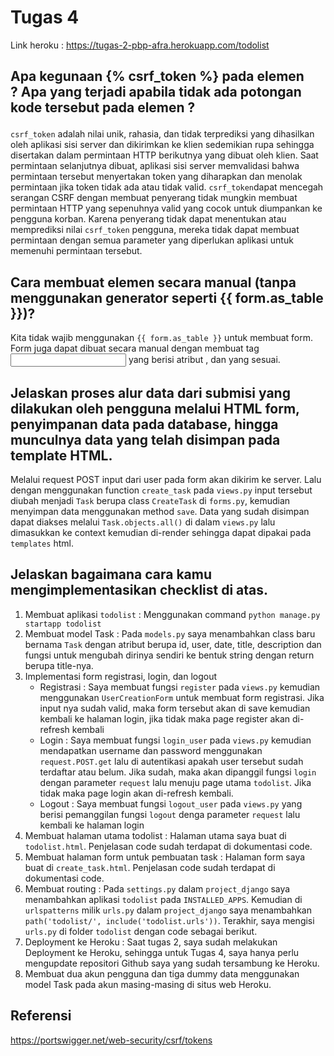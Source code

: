 # Tugas 4

Link heroku : https://tugas-2-pbp-afra.herokuapp.com/todolist

## Apa kegunaan {% csrf_token %} pada elemen <form>? Apa yang terjadi apabila tidak ada potongan kode tersebut pada elemen <form>? ##
`csrf_token` adalah nilai unik, rahasia, dan tidak terprediksi yang dihasilkan oleh aplikasi sisi server dan dikirimkan ke klien sedemikian rupa sehingga disertakan dalam permintaan HTTP berikutnya yang dibuat oleh klien. Saat permintaan selanjutnya dibuat, aplikasi sisi server memvalidasi bahwa permintaan tersebut menyertakan token yang diharapkan dan menolak permintaan jika token tidak ada atau tidak valid. `csrf_token`dapat mencegah serangan CSRF dengan membuat penyerang tidak mungkin membuat permintaan HTTP yang sepenuhnya valid yang cocok untuk diumpankan ke pengguna korban. Karena penyerang tidak dapat menentukan atau memprediksi nilai `csrf_token` pengguna, mereka tidak dapat membuat permintaan dengan semua parameter yang diperlukan aplikasi untuk memenuhi permintaan tersebut.

## Cara membuat elemen <form> secara manual (tanpa menggunakan generator seperti {{ form.as_table }})?  ##
Kita tidak wajib menggunakan `{{ form.as_table }}` untuk membuat form. Form juga dapat dibuat secara manual dengan membuat tag <input> yang berisi atribut <name> ,<type>  dan <value> yang sesuai.

## Jelaskan proses alur data dari submisi yang dilakukan oleh pengguna melalui HTML form, penyimpanan data pada database, hingga munculnya data yang telah disimpan pada template HTML. ##
Melalui request POST input dari user pada form akan dikirim ke server. Lalu dengan menggunakan function `create_task` pada `views.py` input tersebut diubah menjadi `Task` berupa class `CreateTask` di `forms.py`, 
kemudian menyimpan data menggunakan method `save`. Data yang sudah disimpan dapat diakses melalui `Task.objects.all()` di dalam `views.py` lalu dimasukkan ke context kemudian di-render sehingga dapat dipakai pada `templates` html.
## Jelaskan bagaimana cara kamu mengimplementasikan checklist di atas. ##
1. Membuat aplikasi `todolist` :
Menggunakan command `python manage.py startapp todolist`
2. Membuat model Task :
Pada `models.py` saya menambahkan class baru bernama `Task` dengan atribut berupa id, user, date, title, description dan fungsi untuk mengubah dirinya sendiri ke bentuk string dengan return berupa title-nya.
3. Implementasi form registrasi, login, dan logout
    * Registrasi : Saya membuat fungsi `register` pada `views.py` kemudian menggunakan `UserCreationForm` untuk membuat form registrasi. Jika input nya sudah valid, maka form tersebut akan di save kemudian kembali ke halaman login, jika tidak maka page register akan di-refresh kembali
    * Login : Saya membuat fungsi `login_user` pada `views.py` kemudian mendapatkan username dan password menggunakan `request.POST.get` lalu di autentikasi apakah user tersebut sudah terdaftar atau belum. Jika sudah, maka akan dipanggil fungsi `login` dengan parameter `request` lalu menuju page utama `todolist`. Jika tidak maka page login akan di-refresh kembali.
    * Logout : Saya membuat fungsi `logout_user` pada `views.py` yang berisi pemanggilan fungsi `logout` denga parameter `request` lalu kembali ke halaman login
4.  Membuat halaman utama todolist :
Halaman utama saya buat di `todolist.html`. Penjelasan code sudah terdapat di dokumentasi code.
5. Membuat halaman form untuk pembuatan task :
Halaman form saya buat di `create_task.html`. Penjelasan code sudah terdapat di dokumentasi code.
6. Membuat routing :
Pada `settings.py` dalam `project_django` saya menambahkan aplikasi `todolist` pada `INSTALLED_APPS`. Kemudian di `urlspatterns` milik `urls.py` dalam `project_django` saya menambahkan `path('todolist/', include('todolist.urls'))`. Terakhir, saya mengisi `urls.py` di folder `todolist` dengan code sebagai berikut.
7. Deployment ke Heroku :
Saat tugas 2, saya sudah melakukan Deployment ke Heroku, sehingga untuk Tugas 4, saya hanya perlu mengupdate repositori Github saya yang sudah tersambung ke Heroku.
8. Membuat dua akun pengguna dan tiga dummy data menggunakan model Task pada akun masing-masing di situs web Heroku.

## Referensi ##
https://portswigger.net/web-security/csrf/tokens

